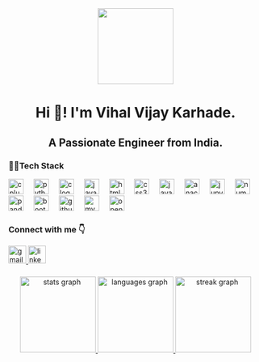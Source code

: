 <div align="center">
  <img height="150" src="https://static1.anpoimages.com/wordpress/wp-content/uploads/2023/05/github-tricks-hero.jpg"  />
</div>

###

<h1 align="center">Hi 👋! I'm Vihal Vijay Karhade.</h1>
<h2 align="center">A Passionate Engineer from India.</h2>

###

<h3>🧑‍💻Tech Stack </h3>
<div align="left">
  <img src="https://cdn.jsdelivr.net/gh/devicons/devicon/icons/cplusplus/cplusplus-original.svg" height="30" alt="cplusplus logo"  />
  <img width="12" />
  <img src="https://cdn.jsdelivr.net/gh/devicons/devicon/icons/python/python-original.svg" height="30" alt="python logo"  />
  <img width="12" />
  <img src="https://cdn.jsdelivr.net/gh/devicons/devicon/icons/c/c-original.svg" height="30" alt="c logo"  />
  <img width="12" />
  <img src="https://cdn.jsdelivr.net/gh/devicons/devicon/icons/java/java-original.svg" height="30" alt="java logo"  />
  <img width="12" />
  <img src="https://cdn.jsdelivr.net/gh/devicons/devicon/icons/html5/html5-original.svg" height="30" alt="html5 logo"  />
  <img width="12" />
  <img src="https://cdn.jsdelivr.net/gh/devicons/devicon/icons/css3/css3-original.svg" height="30" alt="css3 logo"  />
  <img width="12" />
  <img src="https://cdn.jsdelivr.net/gh/devicons/devicon/icons/javascript/javascript-original.svg" height="30" alt="javascript logo"  />
  <img width="12" />
  <img src="https://cdn.jsdelivr.net/gh/devicons/devicon/icons/anaconda/anaconda-original.svg" height="30" alt="anaconda logo"  />
  <img width="12" />
  <img src="https://cdn.jsdelivr.net/gh/devicons/devicon/icons/jupyter/jupyter-original.svg" height="30" alt="jupyter logo"  />
  <img width="12" />
  <img src="https://cdn.jsdelivr.net/gh/devicons/devicon/icons/numpy/numpy-original.svg" height="30" alt="numpy logo"  />
  <img width="12" />
  <img src="https://cdn.jsdelivr.net/gh/devicons/devicon/icons/pandas/pandas-original.svg" height="30" alt="pandas logo"  />
  <img width="12" />
  <img src="https://cdn.jsdelivr.net/gh/devicons/devicon/icons/bootstrap/bootstrap-original.svg" height="30" alt="bootstrap logo"  />
  <img width="12" />
  <img src="https://cdn.jsdelivr.net/gh/devicons/devicon/icons/github/github-original.svg" height="30" alt="github logo"  />
  <img width="12" />
  <img src="https://cdn.jsdelivr.net/gh/devicons/devicon/icons/mysql/mysql-original.svg" height="30" alt="mysql logo"  />
  <img width="12" />
  <img src="https://cdn.jsdelivr.net/gh/devicons/devicon/icons/opencv/opencv-original.svg" height="30" alt="opencv logo"  />
</div>

###

<h3>Connect with me 👇</h3>
<div align="left">
  <a href="vihalvkarhade18@gmail.com" target="_blank">
    <img src="https://img.shields.io/static/v1?message=Gmail&logo=gmail&label=&color=D14836&logoColor=white&labelColor=&style=for-the-badge" height="35" alt="gmail logo"  />
  </a>
  <a href="www.linkedin.com/in/vihal-k-865596220" target="_blank">
    <img src="https://img.shields.io/static/v1?message=LinkedIn&logo=linkedin&label=&color=0077B5&logoColor=white&labelColor=&style=for-the-badge" height="35" alt="linkedin logo"  />
<!--   </a>
    <a href="www.twitter.com/KarhadeVihal" target="_blank">
    <img src="https://img.shields.io/static/v1?message=Twitter&logo=twitter&label=&color=0077B5&logoColor=white&labelColor=&style=for-the-badge" height="35" alt="twitter logo"  />
  </a> -->
</div>

###

<div align="center">
  <img src="https://github-readme-stats.vercel.app/api?username=vihalkarhade&hide_title=false&hide_rank=false&show_icons=true&include_all_commits=true&count_private=true&disable_animations=false&theme=dark&locale=en&hide_border=false" height="150" alt="stats graph"  />
  <img src="https://github-readme-stats.vercel.app/api/top-langs?username=vihalkarhade&locale=en&hide_title=false&layout=compact&card_width=320&langs_count=5&theme=dark&hide_border=false" height="150" alt="languages graph"  />
  <img src="https://streak-stats.demolab.com?user=vihalkarhade&locale=en&mode=daily&theme=dark&hide_border=false&border_radius=5" height="150" alt="streak graph"  />
</div>

###
